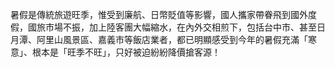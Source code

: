 暑假是傳統旅遊旺季，惟受到廉航、日幣貶值等影響，國人攜家帶眷飛到國外度假，國旅市場不振，加上陸客團大幅縮水，在內外交相煎下，包括台中市、甚至日月潭、阿里山風景區、嘉義市等飯店業者，都已明顯感受到今年的暑假充滿「寒意」、根本是「旺季不旺」，只好被迫紛紛降價搶客源！
